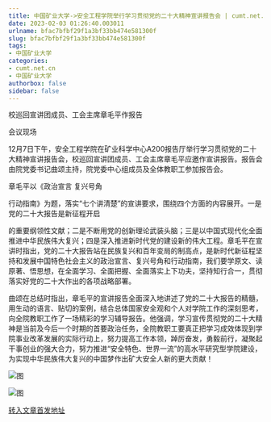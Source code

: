 ```yaml
---
title: 中国矿业大学->安全工程学院举行学习贯彻党的二十大精神宣讲报告会 | cumt.net.cn
date: 2023-02-03 01:26:40.003011
urlname: bfac7bfbf29f1a3bf33bb474e581300f
slug: bfac7bfbf29f1a3bf33bb474e581300f
tags: 
- 中国矿业大学
categories:
- cumt.net.cn
- 中国矿业大学
authorbox: false
sidebar: false
---
```

校巡回宣讲团成员、工会主席章毛平作报告

会议现场

12月7日下午，安全工程学院在矿业科学中心A200报告厅举行学习贯彻党的二十大精神宣讲报告会，校巡回宣讲团成员、工会主席章毛平应邀作宣讲报告。报告会由院党委书记曲颂主持，院党委中心组成员及全体教职工参加报告会。

章毛平以《政治宣言 复兴号角

行动指南》为题，落实“七个讲清楚”的宣讲要求，围绕四个方面的内容展开。一是党的二十大报告是新征程开启
<!--more-->
的重要纲领性文献；二是不断用党的创新理论武装头脑；三是以中国式现代化全面推进中华民族伟大复兴；四是深入推进新时代党的建设新的伟大工程。章毛平在宣讲时指出，党的二十大报告站在民族复兴和百年变局的制高点，是新时代新征程坚持和发展中国特色社会主义的政治宣言、复兴号角和行动指南，我们要学原文、读原著、悟思想，在全面学习、全面把握、全面落实上下功夫，坚持知行合一，贯彻落实好党的二十大作出的各项战略部署。

曲颂在总结时指出，章毛平的宣讲报告全面深入地讲述了党的二十大报告的精髓，用生动的语言、贴切的案例，结合总体国家安全观和个人对学院工作的深刻思考，向全院教职工作了一场精彩的学习辅导报告。他强调，学习宣传贯彻党的二十大精神是当前及今后一个时期的首要政治任务，全院教职工要真正把学习成效体现到学院事业改革发展的实际行动上，努力提高工作本领，踔厉奋发，勇毅前行，凝聚起干事创业的强大合力，努力推进“安全特色、世界一流”的高水平研究型学院建设，为实现中华民族伟大复兴的中国梦作出矿大安全人新的更大贡献！

![图](https://xwzx.cumt.edu.cn/_upload/article/images/47/10/98fd1028490d94cbd8884e25bea9/a500c8ee-9e79-45a8-93f0-a8aacacf8796.jpg)

![图](https://xwzx.cumt.edu.cn/_upload/article/images/47/10/98fd1028490d94cbd8884e25bea9/faecbc8b-409b-4ef0-b0e4-b38fc286ac30.jpg)

[转入文章首发地址](https://xwzx.cumt.edu.cn/be/18/c523a638488/page.htm)